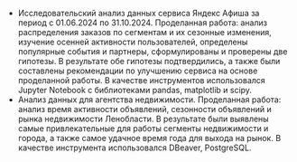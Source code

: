 - Исследовательский анализ данных сервиса Яндекс Афиша за период с 01.06.2024 по 31.10.2024.
Проделанная работа: анализ распределения заказов по сегментам и их сезонные изменения, изучение осенней активности пользователей, определены популярные события и партнеры, сформулированы и проверены две гипотезы.
В результате обе гипотезы подтвердились, а также были составлены рекомендации по улучшению сервиса на основе проделанной работы.
В качестве инструментов использовался Jupyter Notebook с библиотеками pandas, matplotlib и scipy.
- Анализ данных для агентства недвижимости.
Проделанная работа: анализ время активности объявлений, сезонности объявлений и рынка недвижимости Ленобласти.
В результате были выявлены самые привлекательные для работы сегменты недвижимости и города, а также самое удачное время года для выхода на рынок.
В качестве инструмента использовался DBeaver, PostgreSQL.
